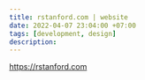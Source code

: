 ```yaml
---
title: rstanford.com | website
date: 2022-04-07 23:04:00 +07:00
tags: [development, design]
description: 
---
```

https://rstanford.com